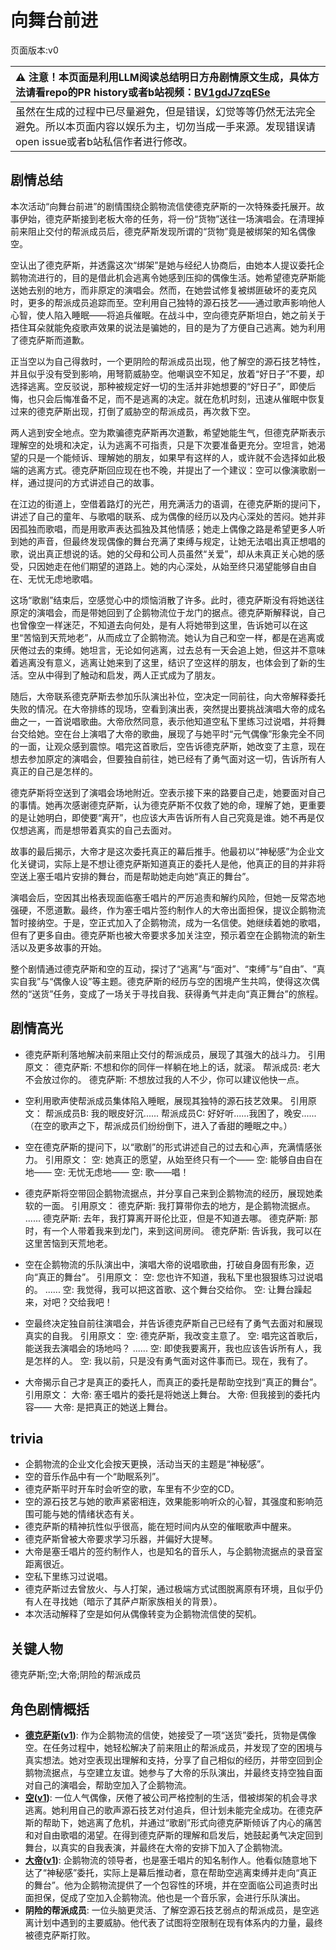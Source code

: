# 向舞台前进
页面版本:v0
 

| :warning: 注意！本页面是利用LLM阅读总结明日方舟剧情原文生成，具体方法请看repo的PR history或者b站视频：[BV1gdJ7zqESe](https://www.bilibili.com/video/BV1gdJ7zqESe/)         |
|:----------------------------|
| 虽然在生成的过程中已尽量避免，但是错误，幻觉等等仍然无法完全避免。所以本页面内容以娱乐为主，切勿当成一手来源。发现错误请open issue或者b站私信作者进行修改。|



## 剧情总结
本次活动“向舞台前进”的剧情围绕企鹅物流信使德克萨斯的一次特殊委托展开。故事伊始，德克萨斯接到老板大帝的任务，将一份“货物”送往一场演唱会。在清理掉前来阻止交付的帮派成员后，德克萨斯发现所谓的“货物”竟是被绑架的知名偶像空。

空认出了德克萨斯，并透露这次“绑架”是她与经纪人协商后，由她本人提议委托企鹅物流进行的，目的是借此机会逃离令她感到压抑的偶像生活。她希望德克萨斯能送她去别的地方，而非原定的演唱会。然而，在她尝试修复被绑匪破坏的麦克风时，更多的帮派成员追踪而至。空利用自己独特的源石技艺——通过歌声影响他人心智，使人陷入睡眠——将追兵催眠。在战斗中，空向德克萨斯坦白，她之前关于捂住耳朵就能免疫歌声效果的说法是骗她的，目的是为了方便自己逃离。她为利用了德克萨斯而道歉。

正当空以为自己得救时，一个更阴险的帮派成员出现，他了解空的源石技艺特性，并且似乎没有受到影响，用弩箭威胁空。他嘲讽空不知足，放着“好日子”不要，却选择逃离。空反驳说，那种被规定好一切的生活并非她想要的“好日子”，即使后悔，也只会后悔准备不足，而不是逃离的决定。就在危机时刻，迅速从催眠中恢复过来的德克萨斯出现，打倒了威胁空的帮派成员，再次救下空。

两人逃到安全地点。空为欺骗德克萨斯再次道歉，希望她能生气，但德克萨斯表示理解空的处境和决定，认为逃离不可指责，只是下次要准备更充分。空坦言，她渴望的只是一个能倾诉、理解她的朋友，如果早有这样的人，或许就不会选择如此极端的逃离方式。德克萨斯回应现在也不晚，并提出了一个建议：空可以像演歌剧一样，通过提问的方式讲述自己的故事。

在江边的街道上，空借着路灯的光芒，用充满活力的语调，在德克萨斯的提问下，讲述了自己的童年、与歌唱的联系、成为偶像的经历以及内心深处的苦闷。她并非因孤独而歌唱，而是用歌声表达孤独及其他情感；她走上偶像之路是希望更多人听到她的声音，但最终发现偶像的舞台充满了束缚与规定，让她无法唱出真正想唱的歌，说出真正想说的话。她的父母和公司人员虽然“关爱”，却从未真正关心她的感受，只因她走在他们期望的道路上。她的内心深处，从始至终只渴望能够自由自在、无忧无虑地歌唱。

这场“歌剧”结束后，空感觉心中的烦恼消散了许多。此时，德克萨斯没有将她送往原定的演唱会，而是带她回到了企鹅物流位于龙门的据点。德克萨斯解释说，自己也曾像空一样迷茫，不知道去向何处，是有人将她带到这里，告诉她可以在这里“苦恼到天荒地老”，从而成立了企鹅物流。她认为自己和空一样，都是在逃离或厌倦过去的束缚。她坦言，无论如何逃离，过去总有一天会追上她，但这并不意味着逃离没有意义，逃离让她来到了这里，结识了空这样的朋友，也体会到了新的生活。空从中得到了触动和启发，两人正式成为了朋友。

随后，大帝联系德克萨斯去参加乐队演出补位，空决定一同前往，向大帝解释委托失败的情况。在大帝排练的现场，空看到演出表，突然提出要挑战演唱大帝的成名曲之一，一首说唱歌曲。大帝欣然同意，表示他知道空私下里练习过说唱，并将舞台交给她。空在台上演唱了大帝的歌曲，展现了与她平时“元气偶像”形象完全不同的一面，让观众感到震惊。唱完这首歌后，空告诉德克萨斯，她改变了主意，现在想去参加原定的演唱会，但要独自前往，她已经有了勇气面对这一切，告诉所有人真正的自己是怎样的。

德克萨斯将空送到了演唱会场地附近。空表示接下来的路要自己走，她要面对自己的事情。她再次感谢德克萨斯，认为德克萨斯不仅救了她的命，理解了她，更重要的是让她明白，即使要“离开”，也应该大声告诉所有人自己究竟是谁。她不再是仅仅想逃离，而是想带着真实的自己去面对。

故事的最后揭示，大帝才是这次委托真正的幕后推手。他最初以“神秘感”为企业文化关键词，实际上是不想让德克萨斯知道真正的委托人是他，他真正的目的并非将空送上塞壬唱片安排的舞台，而是帮助她走向她“真正的舞台”。

演唱会后，空因其出格表现面临塞壬唱片的严厉追责和解约风险，但她一反常态地强硬，不愿道歉。最终，作为塞壬唱片签约制作人的大帝出面担保，提议企鹅物流暂时接纳空。于是，空正式加入了企鹅物流，成为一名信使。她继续着她的歌唱，但有了更多自由。德克萨斯也被大帝要求多加关注空，预示着空在企鹅物流的新生活以及更多故事的开始。

整个剧情通过德克萨斯和空的互动，探讨了“逃离”与“面对”、“束缚”与“自由”、“真实自我”与“偶像人设”等主题。德克萨斯的经历与空的困境产生共鸣，使得这次偶然的“送货”任务，变成了一场关于寻找自我、获得勇气并走向“真正舞台”的旅程。
## 剧情高光
- 德克萨斯利落地解决前来阻止交付的帮派成员，展现了其强大的战斗力。
  引用原文：
  德克萨斯: 不想和你的同伴一样躺在地上的话，就滚。
  帮派成员: 老大不会放过你的。
  德克萨斯: 不想放过我的人不少，你可以建议他快一点。

- 空利用歌声使帮派成员集体陷入睡眠，展现其独特的源石技艺效果。
  引用原文：
  帮派成员B: 我的眼皮好沉......
  帮派成员C: 好好听......我困了，晚安......
  （在空的歌声之下，帮派成员们纷纷倒下，进入了香甜的睡眠之中。）

- 空在德克萨斯的提问下，以“歌剧”的形式讲述自己的过去和心声，充满情感张力。
  引用原文：
  空: 她真正的愿望，从始至终只有一个——
  空: 能够自由自在地——
  空: 无忧无虑地——
  空: 歌——唱！

- 德克萨斯将空带回企鹅物流据点，并分享自己来到企鹅物流的经历，展现她柔软的一面。
  引用原文：
  德克萨斯: 我打算带你去的地方，是企鹅物流据点。
  ......
  德克萨斯: 去年，我打算离开哥伦比亚，但是不知道去哪。
  德克萨斯: 那时，有一个人带着我来到龙门，来到这间房间。
  德克萨斯: 告诉我，我可以在这里苦恼到天荒地老。

- 空在企鹅物流的乐队演出中，演唱大帝的说唱歌曲，打破自身固有形象，迈向“真正的舞台”。
  引用原文：
  空: 您也许不知道，我私下里也狠狠练习过说唱的。
  ......
  空: 我觉得，我可以把这首歌、这个舞台交给你。
  空: 让舞台躁起来，对吧？交给我吧！

- 空最终决定独自前往演唱会，并告诉德克萨斯自己已经有了勇气去面对和展现真实的自我。
  引用原文：
  空: 德克萨斯，我改变主意了。
  空: 唱完这首歌后，能送我去演唱会的场地吗？
  ......
  空: 即使我要离开，我也应该告诉所有人，我是怎样的人。
  空: 我以前，只是没有勇气面对这件事而已。现在，我有了。

- 大帝揭示自己才是真正的委托人，而真正的委托是帮助空找到“真正的舞台”。
  引用原文：
  大帝: 塞壬唱片的委托是将她送上舞台。
  大帝: 但我接到的委托内容——
  大帝: 是把真正的她送上舞台。
## trivia
- 企鹅物流的企业文化会按天更换，活动当天的主题是“神秘感”。
- 空的音乐作品中有一个“助眠系列”。
- 德克萨斯平时开车时会听空的歌，车里有不少空的CD。
- 空的源石技艺与她的歌声紧密相连，效果能影响听众的心智，其强度和影响范围可能与她的情绪状态有关。
- 德克萨斯的精神抗性似乎很高，能在短时间内从空的催眠歌声中醒来。
- 德克萨斯曾被大帝要求学习乐器，并偏好大提琴。
- 大帝是塞壬唱片的签约制作人，也是知名的音乐人，与企鹅物流据点的录音室距离很近。
- 空私下里练习过说唱。
- 德克萨斯过去曾放火、与人打架，通过极端方式试图脱离原有环境，且似乎仍有人在寻找她（暗示了其萨卢斯家族相关的背景）。
- 本次活动解释了空是如何从偶像转变为企鹅物流信使的契机。
## 关键人物
德克萨斯;空;大帝;阴险的帮派成员
## 角色剧情概括
-   **[德克萨斯](../char_v3/char_102_texas.md)([v1](../chars/char_102_texas.md))**: 作为企鹅物流的信使，她接受了一项“送货”委托，货物是偶像空。在任务过程中，她轻松解决了前来阻止的帮派成员，并发现了空的困境与真实想法。她对空表现出理解和支持，分享了自己相似的经历，并带空回到企鹅物流据点，与空建立友谊。她参与了大帝的乐队演出，并最终支持空独自面对自己的演唱会，帮助空加入了企鹅物流。
-   **[空](../char_v3/char_101_sora.md)([v1](../chars/char_101_sora.md))**: 一位人气偶像，厌倦了被公司严格控制的生活，借被绑架的机会寻求逃离。她利用自己的歌声源石技艺对付追兵，但计划未能完全成功。在德克萨斯的帮助下，她逃离了危机，并通过“歌剧”形式向德克萨斯倾诉了内心的痛苦和对自由歌唱的渴望。在得到德克萨斯的理解和启发后，她鼓起勇气决定回到舞台，以真实的自我表演，并最终在大帝的安排下加入了企鹅物流。
-   **[大帝](../char_v3/extended_char_da_di.md)([v1](../chars/extended_char_da_di.md))**: 企鹅物流的领导者，也是塞壬唱片的知名制作人。他看似随意地下达了“神秘感”委托，实际上是幕后推动者，意在帮助空逃离束缚并走向“真正的舞台”。他为企鹅物流提供了一个包容性的环境，并在空面临公司追责时出面担保，促成了空加入企鹅物流。他也是一个音乐家，会进行乐队演出。
-   **阴险的帮派成员**: 一位头脑更灵活、了解空源石技艺弱点的帮派成员，是空逃离计划中遇到的主要威胁。他代表了试图将空限制在现有体系内的力量，最终被德克萨斯打败。